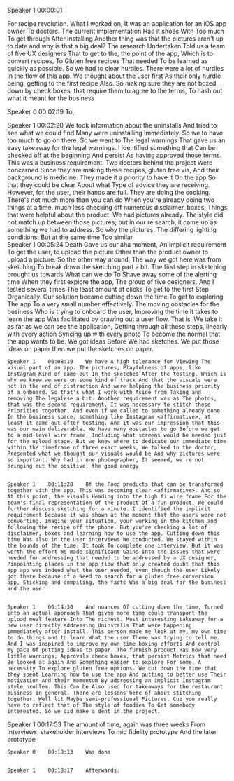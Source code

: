 Speaker 1    00:00:01    

For recipe revolution. What I worked on, It was an application for an iOS app owner To doctors. The current implementation Had it shoes With Too much To get through After installing Another thing was that the pictures aren't up to date and why is that a big deal? The research Undertaken Told us a team of five UX designers That to get to the, the point of the app, Which is to convert recipes, To Gluten free recipes That needed To be learned as quickly as possible. So we had to clear hurdles. There were a lot of hurdles In the flow of this app. We thought about the user first As their only hurdle being, getting to the first recipe Also. So making sure they are not boxed down by check boxes, that require them to agree to the terms, To hash out what it meant for the business  


Speaker 0    00:02:19    To,  


Speaker 1    00:02:20    We took information about the uninstalls And tried to see what we could find Many were uninstalling Immediately. So we to have too much to go on there. So we went to The legal warnings That gave us an easy takeaway for the legal warnings. I identified something that Can be checked off at the beginning And persist As having approved those terms. This was a business requirement. Two doctors behind the project Were concerned Since they are making these recipes, gluten free via, And their background is medicine. They made it a priority to have it On the app So that they could be clear About what Type of advice they are receiving. However, for the user, their hands are full. They are doing the cooking. There's not much more than you can do When you're already doing two things at a time, much less checking off numerous disclaimer, boxes, Things that were helpful about the product. We had pictures already. The style did not match up between those pictures, but in our re search, it came up as something we had to address. So why the pictures, The differing lighting conditions, But at the same time Too similar  
Speaker 1    00:05:24    Death Gave us our aha moment, An implicit requirement To get the user, to upload the picture Other than the product owner to upload a picture. So the other way around, The way we got here was from sketching To break down the sketching part a bit. The first step in sketching brought us towards What can we do To Shave away some of the alerting time When they first explore the app, The group of five designers. And I tested several times The least amount of clicks To get to the first Step Organically. Our solution became cutting down the time To get to exploring The app To a very small number effectively. The moving obstacles for the business Who is trying to onboard the user, Improving the time it takes to learn the app Was facilitated by drawing out a user flow. That is, We take it as far as we can see the application, Getting through all these steps, linearly with every action Syncing up with every photo To become the normal that the app wants to be. We got ideas Before We had sketches. We put those ideas on paper <affirmative> then we put the sketches on paper.  

    
    Speaker 1    00:08:19    We have A high tolerance for Viewing The visual part of an app. The pictures, Playfulness of apps, like Instagram Kind of came out In the sketches After the testing, Which is why we knew we were on some kind of track And that the visuals were not in the end of distraction And were helping the business priority of a onboard. So that's what I work with Aside from Taking and removing The legalese a bit. Another requirement was as The photos, that was the second requirement. It was necessary to stitch these Priorities together. And even if we called to something already done In the business space, something like Instagram <affirmative>, at least it came out after testing. And it was our impression that this was our main deliverable. We have many obstacles to go Before we get to a mid-level wire frame, Including what screens would be needed just for the upload stage. But we knew where to dedicate our immediate time within the timeframe of three exact weeks, We talked to the doctor, Presented what we thought our visuals would be And why pictures were so important. Why had in one photographer, It seemed, we're not bringing out the positive, the good energy  

    
    Speaker 1    00:11:28    Of the Food products that can be transformed together with the app. This was becoming clear <affirmative>. And so At this point, the visuals Heading into the high fi wire frame For the team's final representation Of the product Of a fun product, We could further discuss sketching for a minute. I identified the implicit requirement Because it was shown at the moment that the users were not converting. Imagine your situation, your working in the kitchen and following the recipe off the phone. But you're checking a lot of disclaimer, boxes and learning how to use the app. Cutting down this time Was also in the user interviews We conducted. We stayed within the bounds of the time. It took To complete one interview, But it was worth the effort We made significant Gains into the issues that were needed for addressing that needed to be addressed by a UX designer, Pinpointing places in the app flow that only created doubt that this app app was indeed what the user needed, even though the user Likely got there because of a Need to search for a gluten free conversion app, Sticking and compiling, the facts Was a big deal for the business and the user  

    
    Speaker 1    00:14:30    And nuances Of cutting down the time, Turned into an actual approach That given more time could transport the upload meal feature Into The richest. Most interesting takeaway for a new user directly addressing Uninstalls That were happening immediately after install. This person made me look at my, my own time to do things and to learn What the user Theme was trying to tell me. And I was inspired to improve my own time boxing efforts And control my pace Of putting ideas to paper. The furnish product Has now very little warnings, Approvals check boxes, that persist Metrics that need Be looked at again And Something easier to explore For some, A necessity To explore gluten free options. We cut down the time that they spent Learning how to use the app And putting to better use Their motivation And their momentum By addressing an implicit Instagram style problem. This Can be Also used for takeaways for the restaurant business in general. There are lessons here of about stitching together. Well lit Maybe semi-professional Pictures, Cuz you really have to reflect that of The style of foodies To Get somebody interested. So we did make a dent in the project.  
Speaker 1    00:17:53    The amount of time, again was three weeks From Interviews, stakeholder interviews To mid fidelity prototype And the later prototype  

    
    Speaker 0    00:18:13    Was done  

    
    Speaker 1    00:18:17    Afterwards. 
